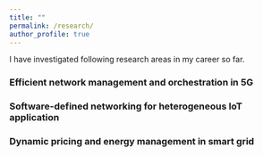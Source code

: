 ```yaml
---
title: ""
permalink: /research/
author_profile: true
---
```


I have investigated following research areas in my career so far.


<h3>Efficient network management and orchestration in 5G</h3>

<h3>Software-defined networking for heterogeneous IoT application</h3>

<h3>Dynamic pricing and energy management in smart grid</h3>





